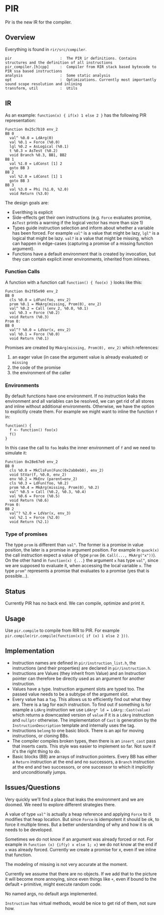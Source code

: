 # PIR

Pir is the new IR for the compiler.

## Overview

Everything is found in `rir/src/compiler`.

```
pir                      :  The PIR ir definitions. Contains structures and the definition of all instructions
pir_compiler.[h|cpp]     :  Compiler from RIR stack based bytecode to PIR ssa based instructions
analysis                 :  Some static analysis
opt                      :  Optimizations. Currently most importantly sound scope resolution and inlining
transform, util          :  Utils
```

## IR

As an example: `function(x) { if(x) 1 else 2 }` has the following PIR representation:

```
Function 0x25c7b10 env_2
BB 0
  val^ %0.0 = LdArg(0)
  val %0.1 = Force (%0.0)
  lgl %0.2 = AsLogical (%0.1)
  t %0.3 = AsTest (%0.2)
  void Branch %0.3, BB1, BB2
BB 1
  val %1.0 = LdConst [1] 2
  goto BB 3
BB 2
  val %2.0 = LdConst [1] 1
  goto BB 3
BB 3
  val %3.0 = Phi (%1.0, %2.0)
  void Return (%3.0)
```

The design goals are:

* Everithing is explicit
* Side-effects get their own instructions
  (e.g. `Force` evaluates promise, `AsTest` prints a warning if the logical vector has more than size 1)
* Types guide instruction selection and inform about whether a variable has been forced. For example `val^` is a value that might be lazy, `lgl^` is a logical that might be lazy.
  `val?` is a value that might be missing, which can happen in edge-cases (capturing a promise of a missing function argument).
* Functions have a default environment that is created by invocation, but they can contain explicit inner environments, inherited from inlinees.

### Function Calls

A function with a function call `function() { foo(x) }` looks like this:

```
Function 0x2f85e90 env_2
BB 0
  cls %0.0 = LdFun(foo, env_2)
  prom %0.1 = MkArg(missing, Prom(0), env_2)
  val^ %0.2 = Call (env_2, %0.0, %0.1)
  val %0.3 = Force (%0.2)
  void Return (%0.3)
Prom 0:
BB 0
  val^? %0.0 = LdVar(x, env_2)
  val %0.1 = Force (%0.0)
  void Return (%0.1)
```

Promises are created by `MkArg(missing, Prom(0), env_2)` which references:

1. an eager value (in case the argument value is already evaluated) or `missing`
2. the code of the promise
3. the environment of the caller

### Environments

By default functions have one environment. If no instruction leaks the environment and all variables can be resolved, we can get rid of all stores and inline without additional environments.
Otherwise, we have the option to explicitly create them.
For example we might want to inline the function `f` in:

```
function() {
  f <- function() foo(x)
  f()
}
```

In this case the call to `foo` leaks the inner environment of `f` and we need to simulate it:

```
Function 0x28e67e0 env_2
BB 0
  cls %0.0 = MkClsFun(Func(0x2ab8eb0), env_2)
  void StVar(f, %0.0, env_2)
  env %0.2 = MkEnv (parent=env_2)
  cls %0.3 = LdFun(foo, %0.2)
  prom %0.4 = MkArg(missing, Prom(0), %0.2)
  val^ %0.5 = Call (%0.2, %0.3, %0.4)
  val %0.6 = Force (%0.5)
  void Return (%0.6)
Prom 0:
BB 2
  val^? %2.0 = LdVar(x, env_3)
  val %2.1 = Force (%2.0)
  void Return (%2.1)
```

### Type of promises

The type `prom` is different than `val^`.
The former is a promise in value position, the later is a promise in argument position.
For example in `quack(x)` the call instruction expect a value of type `prom` (ie. `Call(..., MkArg("x"))`).
On the other hand in `function(x) {...}` the argument `x` has type `val^`, since we are supposed to evaluate it, when accessing the local variable `x`.
The type `prom^` represents a promise that evaluates to a promise (yes that is possible...).

## Status

Currently PIR has no back end. We can compile, optimize and print it.

## Usage

Use `pir.compile` to compile from RIR to PIR. For example `pir.compile(rir.compile(function(x){ if (x) 1 else 2 }))`.

## Implementation

* Instruction names are defined in `pir/instruction_list.h`, the instructions (and their properties) are declared in `pir/instruction.h`.
* Instructions are Values (they inherit from Value) and an Instruction pointer can therefore be directly used as an argument for another instruction.
* Values have a type. Instruction argument slots are typed too. The passed value needs to be a subtype of the argument slot.
* Every value has a `Tag`. This allows us to efficiently find out what they are. There is a tag for each instruction. To find out if something is for example a `LdArg` instruction we use `LdArg* ld = LdArg::Cast(value)` which returns a downcasted version of `value` if it is a `LdArg` instruction and `nullptr` otherwise. The implementation of `Cast` is generation by the `InstructionDescription` template and internally uses the tag.
* Instructions `belong` to one basic block. There is an api for moving instructions, or cloning BBs.
* The compiler compiles broken types, then there is an `insert_cast` pass that inserts casts. This style was easier to implement so far. Not sure if it's the right thing to do.
* Basic blocks (BB) are arrays of instruction pointers. Every BB has either a `Return` instruction at the end and no successors, a `Branch` instruction at the end and two successors, or one successor to which it implicitly and unconditionally jumps.

## Issues/Questions

Very quickly we'll find a place that leaks the environment and we are doomed. We need to explore different strategies there.

A value of type `val^` is actually a heap reference and applying `Force` to it modifies that heap location. But since `Force` is idempotent it should be ok, to force it multiple times. But a better understanding of why and how it is ok needs to be developed. 

Sometimes we do not know if an argument was already forced or not. For example in `function (x) {if(y) x else 1; x}` we do not know at the end if `x` was already forced. Currently we create a promise for x, even if we inline that function.

The modeling of missing is not very accurate at the moment.

Currently we assume that there are no objects. If we add that to the picture it will become more annoying, since even things like `+`, even if bound to the default `+` primitive, might execute random code.

No named args, no default args implemented.

`Instruction` has virtual methods, would be nice to get rid of them, not sure how.
